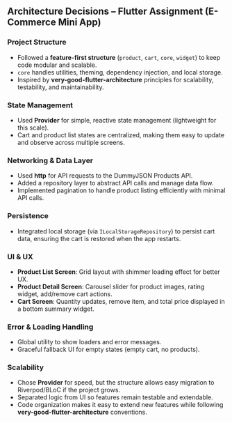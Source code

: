 ## Architecture Decisions – Flutter Assignment (E-Commerce Mini App)

### Project Structure
- Followed a **feature-first structure** (`product`, `cart`, `core`, `widget`) to keep code modular and scalable.  
- `core` handles utilities, theming, dependency injection, and local storage.  
- Inspired by **very-good-flutter-architecture** principles for scalability, testability, and maintainability.  

### State Management
- Used **Provider** for simple, reactive state management (lightweight for this scale).  
- Cart and product list states are centralized, making them easy to update and observe across multiple screens.  

### Networking & Data Layer
- Used **http** for API requests to the DummyJSON Products API.  
- Added a repository layer to abstract API calls and manage data flow.  
- Implemented pagination to handle product listing efficiently with minimal API calls.  

### Persistence
- Integrated local storage (via `ILocalStorageRepository`) to persist cart data, ensuring the cart is restored when the app restarts.  

### UI & UX
- **Product List Screen**: Grid layout with shimmer loading effect for better UX.  
- **Product Detail Screen**: Carousel slider for product images, rating widget, add/remove cart actions.  
- **Cart Screen**: Quantity updates, remove item, and total price displayed in a bottom summary widget.  

### Error & Loading Handling
- Global utility to show loaders and error messages.  
- Graceful fallback UI for empty states (empty cart, no products).  

### Scalability
- Chose **Provider** for speed, but the structure allows easy migration to Riverpod/BLoC if the project grows.  
- Separated logic from UI so features remain testable and extendable.  
- Code organization makes it easy to extend new features while following **very-good-flutter-architecture** conventions.  
